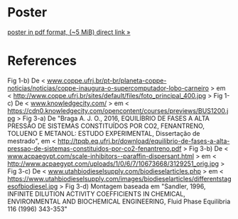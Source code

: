 # Poster

[poster in pdf format, (~5 MiB) direct link »](https://github.com/iurisegtovich/PyTherm-applied-thermodynamics/raw/gh-pages/archive/presentation/20171109-UFRJ-ptBR-coloquio-peq/20171108c--Segtovich-Medeiros-Tavares--coloquio-peq-2017.pdf)

# References

Fig 1-b) De < www.coppe.ufrj.br/pt-br/planeta-coppe-noticias/noticias/coppe-inaugura-o-supercomputador-lobo-carneiro > em < http://www.coppe.ufrj.br/sites/default/files/foto_principal_400.jpg >
Fig 1-c) De < www.knowledgecity.com/ > em < https://cdn0.knowledgecity.com/opencontent/courses/previews/BUS1200.jpg >
Fig 3-a) De "Braga A. J. O., 2016, EQUILÍBRIO DE FASES A ALTA PRESSÃO DE SISTEMAS CONSTITUÍDOS POR CO2, FENANTRENO, TOLUENO E METANOL: ESTUDO EXPERIMENTAL, Dissertação de mestrado", em < http://tpqb.eq.ufrj.br/download/equilibrio-de-fases-a-alta-pressao-de-sistemas-constituidos-por-co2-fenantreno.pdf >
Fig 3-b) De < www.acpaegypt.com/scale-inhibitors--paraffin-dispersant.html > em < http://www.acpaegypt.com/uploads/1/0/6/7/10673668/3129251_orig.jpg >
Fig 3-c) De < www.utahbiodieselsupply.com/biodieselarticles.php > em < https://www.utahbiodieselsupply.com/images/biodieselarticles/differentstagesofbiodiesel.jpg >
Fig 3-d) Montagem baseada em "Sandler, 1996, INFINITE DILUTION ACTIVITY COEFFICIENTS IN CHEMICAL, ENVIRONMENTAL AND BIOCHEMICAL ENGINEERING, Fluid Phase Equilibria 116 (1996) 343-353"
